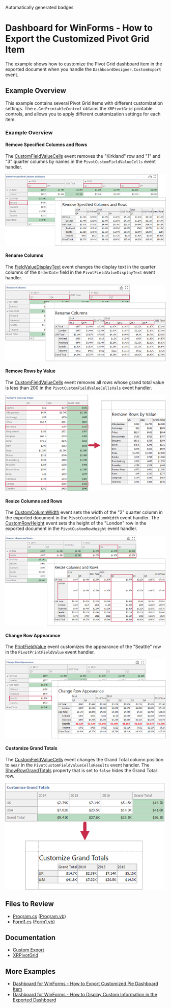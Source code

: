 <!-- default badges list -->
Automatically generated badges
<!-- default badges end -->

# Dashboard for WinForms - How to Export the Customized Pivot Grid Item

The example shows how to customize the Pivot Grid dashboard item in the exported document when you handle the `DashboardDesigner.CustomExport` event.  

## Example Overview

This example contains several Pivot Grid items with different customization settings. The `e.GetPrintableControl` obtains the `XRPivotGrid` printable controls, and allows you to apply different customization settings for each item. 

### Example Overview

#### Remove Specified Columns and Rows 

The [CustomFieldValueCells](https://docs.devexpress.com/XtraReports/DevExpress.XtraReports.UI.XRPivotGrid.CustomFieldValueCells) event removes the "Kirkland" row and "1" and "3" quarter columns by names in the `PivotCustomFieldValueCells` event handler. 

![Remove Specified Columns and Rows](Images/pivotitem1.png)

#### Rename Columns 

The [FieldValueDisplayText](https://docs.devexpress.com/XtraReports/DevExpress.XtraReports.UI.XRPivotGrid.FieldValueDisplayText) event changes the display text in the quarter columns of the `OrderDate` field in the `PivotFieldValueDisplayText` event handler.

![Rename Columns](Images/pivotitem2.png)

#### Remove Rows by Value

The [CustomFieldValueCells](https://docs.devexpress.com/XtraReports/DevExpress.XtraReports.UI.XRPivotGrid.CustomFieldValueCells) event removes all rows whose grand total value is less than 200 in the `PivotCustomFieldValueCellsVals` event handler.

![Remove Rows by Value](Images/pivotitem3.png)

#### Resize Columns and Rows

The [CustomColumnWidth](https://docs.devexpress.com/XtraReports/DevExpress.XtraReports.UI.XRPivotGrid.CustomColumnWidth) event sets the width of the "2" quarter column in the exported document in the `PivotCustomColumnWidth` event handler. 
The [CustomRowHeight](https://docs.devexpress.com/XtraReports/DevExpress.XtraReports.UI.XRPivotGrid.CustomRowHeight) event sets the height of the "London" row in the exported document in the `PivotCustomRowHeight` event handler.

![Resize Columns and Rows](Images/pivotitem4.png)

#### Change Row Appearance 

The [PrintFieldValue](https://docs.devexpress.com/XtraReports/DevExpress.XtraReports.UI.XRPivotGrid.PrintFieldValue) event customizes the appearance of the "Seattle" row in the `PivotPrintFieldValue` event handler.

![Change Row Appearance](Images/pivotitem5.png)

#### Customize Grand Totals 

The [CustomFieldValueCells](https://docs.devexpress.com/XtraReports/DevExpress.XtraReports.UI.XRPivotGrid.CustomFieldValueCells) event changes the Grand Total column position to `near` in the `PivotCustomFieldValueCellsResults` event handler. The [ShowRowGrandTotals](https://docs.devexpress.com/CoreLibraries/DevExpress.XtraPivotGrid.PivotGridOptionsViewBase.ShowRowGrandTotals) property that is set to `false` hides the Grand Total row.

![Customize Grand Totals](Images/pivotitem6.png)

## Files to Review

- [Program.cs](./CS/WinformsExport/Program.cs) ([Program.vb](./VB/WinformsExport/Program.vb))
- [Form1.cs](./CS/WinformsExport/Form1.cs) ([Form1.vb](./VB/WinformsExport/Form1.vb))

## Documentation

- [Custom Export](https://docs.devexpress.com/Dashboard/15187/winforms-dashboard/winforms-designer/printing-and-exporting?p=netframework#custom-export)
- [XRPivotGrid](https://docs.devexpress.com/XtraReports/DevExpress.XtraReports.UI.XRPivotGrid._members)

## More Examples

- [Dashboard for WinForms - How to Export Customized Pie Dashboard Item](https://github.com/DevExpress-Examples/WinForms-Dashboard-How-to-export-customized-Pie-Dashboard-Item)
- [Dashboard for WinForms - How to Display Custom Information in the Exported Dashboard](https://github.com/DevExpress-Examples/winforms-dashboard-how-to-add-custom-information-to-the-exported-dashboard-t466558)